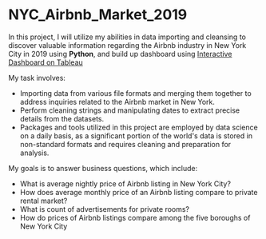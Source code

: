 # NYC_Airbnb_Market_2019

In this project, I will utilize my abilities in data importing and cleansing to discover valuable information regarding the Airbnb industry in New York City in 2019 using **Python**, and build up dashboard using [Interactive Dashboard on Tableau](https://public.tableau.com/app/profile/song.cang.nguyen/viz/NYC_Airbnb_Dashboard/Dashboard1)

My task involves: 
* Importing data from various file formats and merging them together to address inquiries related to the Airbnb market in New York.
* Perform cleaning strings and manipulating dates to extract precise details from the datasets.
* Packages and tools utilized in this project are employed by data science on a daily basis, as a significant portion of the world's data is stored in non-standard formats and requires cleaning and preparation for analysis.

My goals is to answer business questions, which include: 
* What is average nightly price of Airbnb listing in New York City?
* How does average monthly price of an Airbnb listing compare to private rental market?
* What is count of advertisements for private rooms?
* How do prices of Airbnb listings compare among the five boroughs of New York City
